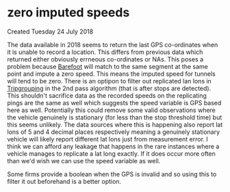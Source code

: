 # zero imputed speeds
Created Tuesday 24 July 2018

The data available in 2018 seems to return the last GPS co-ordinates when it is unable to record a location. This differs from previous data which returned either obviously errneous co-ordinates or NAs.
This poses a problem because [Barefoot](../Barefoot.md) will match to the same segment at the same point and impute a zero speed. This means the imputed speed for tunnels will tend to be zero.
There is an optipon to filter out replicated lan lons in [Tripgrouping](../Tripgrouping.md) in the 2nd pass algorithm (that is after stops are detected). This shouldn't sacrifice data as the recorded speeds on the replicating pings are the same as well which suggests the speed variable is GPS based here as well. Potentially this could remove some valid observations where the vehicle genuinely is stationary (for less than the stop threshold time) but this seems unlikely. The data sources where this is happening also report lat lons of 5 and 4 decimal places respectively meaning a genuinely stationary vehicle will likely report different lat lons just from measurement error. I think we can afford any leakage that happens in the rare instances where a vehicle manages to replicate a lat long exactly. If it does occur more often than we'd wish we can use the speed variable as well.

Some firms provide a boolean when the GPS is invalid and so using this to filter it out beforehand is a better option.


